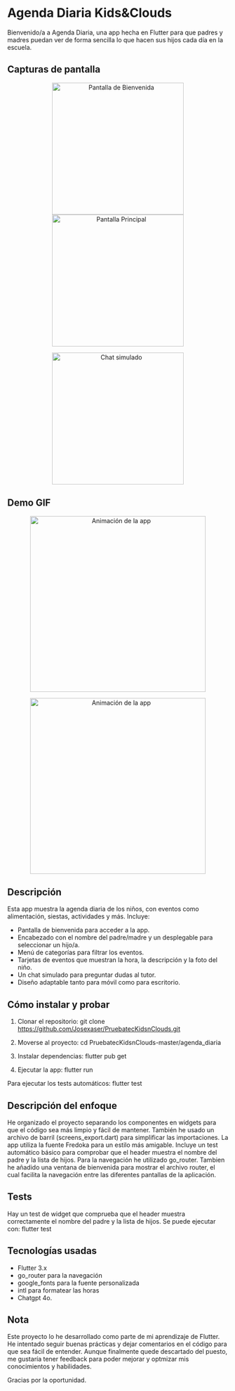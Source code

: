 # Agenda Diaria Kids&Clouds

Bienvenido/a a Agenda Diaria, una app hecha en Flutter para que padres y madres puedan ver de forma sencilla lo que hacen sus hijos cada día en la escuela.

## Capturas de pantalla

<p align="center">
  <img src="assets\screenshots\pantalla_bienvenida.jpeg" alt="Pantalla de Bienvenida" width="300" title="Pantalla de Bienvenida">
  <img src="assets/screenshots/Pantalla_Principal.jpeg" alt="Pantalla Principal" width="300" title="Pantalla Principal">
</p>

<p align="center">
  <img src="assets/screenshots/Chat_bot.jpeg" alt="Chat simulado" width="300" title="Chat simulado">
</p>

## Demo GIF

<p align="center">
  <img src="assets/screenshots/Screenshotwelcom.gif" alt="Animación de la app" width="400" tittle="Gif de Welcome Screen" >
</p>


<p align="center">
  <img src="assets/screenshots/Screenshotmain.gif" alt="Animación de la app" width="400" tittle="Gif de Main Screen" >
</p>


## Descripción

Esta app muestra la agenda diaria de los niños, con eventos como alimentación, siestas, actividades y más. Incluye:

- Pantalla de bienvenida para acceder a la app.
- Encabezado con el nombre del padre/madre y un desplegable para seleccionar un hijo/a.
- Menú de categorías para filtrar los eventos.
- Tarjetas de eventos que muestran la hora, la descripción y la foto del niño.
- Un chat simulado para preguntar dudas al tutor.
- Diseño adaptable tanto para móvil como para escritorio.

## Cómo instalar y probar

1. Clonar el repositorio:
git clone https://github.com/Josexaser/PruebatecKidsnClouds.git

1. Moverse al proyecto:
cd PruebatecKidsnClouds-master/agenda_diaria

1. Instalar dependencias:
flutter pub get

1. Ejecutar la app:
flutter run

Para ejecutar los tests automáticos:
flutter test


## Descripción del enfoque

He organizado el proyecto separando los componentes en widgets para que el código sea más limpio y fácil de mantener. También he usado un archivo de barril (screens_export.dart) para simplificar las importaciones. La app utiliza la fuente Fredoka para un estilo más amigable. Incluye un test automático básico para comprobar que el header muestra el nombre del padre y la lista de hijos. Para la navegación he utilizado go_router. Tambien he añadido una ventana de bienvenida para mostrar el archivo router, el cual facilita la navegación entre las diferentes pantallas de la aplicación. 

## Tests

Hay un test de widget que comprueba que el header muestra correctamente el nombre del padre y la lista de hijos. Se puede ejecutar con:
flutter test

## Tecnologías usadas

- Flutter 3.x
- go_router para la navegación
- google_fonts para la fuente personalizada
- intl para formatear las horas
- Chatgpt 4o.

## Nota

Este proyecto lo he desarrollado como parte de mi aprendizaje de Flutter. He intentado seguir buenas prácticas y dejar comentarios en el código para que sea fácil de entender. Aunque finalmente quede descartado del puesto, me gustaría tener feedback para poder mejorar y optmizar mis conocimientos y habilidades. 

Gracias por la oportunidad. 
